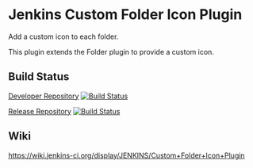 Jenkins Custom Folder Icon Plugin
==============================

Add a custom icon to each folder.

This plugin extends the Folder plugin to provide a custom icon.

Build Status
------------

[Developer Repository][1] [![Build Status](https://buildhive.cloudbees.com/job/jcsirot/job/custom-folder-icon-plugin/badge/icon)](https://buildhive.cloudbees.com/job/jcsirot/job/custom-folder-icon-plugin/)

[Release Repository][2] [![Build Status](https://buildhive.cloudbees.com/job/jenkinsci/job/custom-folder-icon-plugin/badge/icon)](https://buildhive.cloudbees.com/job/jenkinsci/job/custom-folder-icon-plugin/)

Wiki
----

https://wiki.jenkins-ci.org/display/JENKINS/Custom+Folder+Icon+Plugin

[1]: https://github.com/strangelookingnerd/custom-folder-icon-plugin
[2]: https://github.com/jenkinsci/custom-folder-icon-plugin
